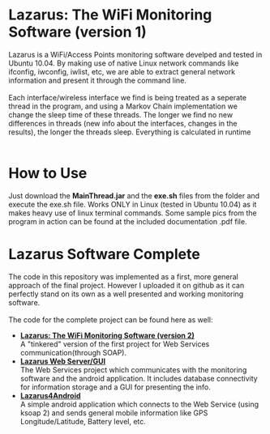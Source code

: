 Lazarus: The WiFi Monitoring Software (version 1)
===================

Lazarus is a WiFi/Access Points monitoring software develped and tested in Ubuntu 10.04. By making use of native Linux network commands like ifconfig, iwconfig, iwlist, etc, we are able to extract general network information and present it through the command line.<br><br>
Each interface/wireless interface we find is being treated as a seperate thread in the program, and using a Markov Chain implementation we change the sleep time of these threads. The longer we find no new differences in threads (new info about the interfaces, changes in the results), the longer the threads sleep. Everything is calculated in runtime<br><br>

How to Use
===================
Just download the <b>MainThread.jar</b> and the <b>exe.sh</b> files from the folder and execute the exe.sh file. Works ONLY in Linux (tested in Ubuntu 10.04) as it makes heavy use of linux terminal commands. Some sample pics from the program in action can be found at the included documentation .pdf file.


Lazarus Software Complete
===================

The code in this repository was implemented as a first, more general approach of the final project. However I uploaded it on github as it can perfectly stand on its own as a well presented and working monitoring software.<br><br>
The code for the complete project can be found here as well:<br>
<ul>

<li>  <a href="https://github.com/Lilykos/LazarusMonitoring-V2"> <b>Lazarus: The WiFi Monitoring Software (version 2)</b> </a> <br>
A "tinkered" version of the first project for Web Services communication(through SOAP).
</li>
<li> <a href="https://github.com/Lilykos/LazarusWebService"> <b>Lazarus Web Server/GUI</b> </a> <br>
The Web Services project which communicates with the monitoring software and the android application. It includes database connectivity for information storage and a GUI for presenting the info.
</li>
<li> <a href="https://github.com/Lilykos/Lazarus4Android"> <b>Lazarus4Android</b> </a> <br>
A simple android application which connects to the Web Service (using ksoap 2) and sends general mobile information like GPS Longitude/Latitude, Battery level, etc.
</li>
</ul>

